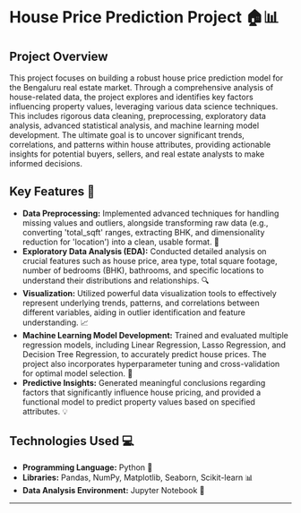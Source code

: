 # House Price Prediction Project 🏠📊

## Project Overview

This project focuses on building a robust house price prediction model for the Bengaluru real estate market. Through a comprehensive analysis of house-related data, the project explores and identifies key factors influencing property values, leveraging various data science techniques. This includes rigorous data cleaning, preprocessing, exploratory data analysis, advanced statistical analysis, and machine learning model development. The ultimate goal is to uncover significant trends, correlations, and patterns within house attributes, providing actionable insights for potential buyers, sellers, and real estate analysts to make informed decisions.

## Key Features 🌟

* **Data Preprocessing:** Implemented advanced techniques for handling missing values and outliers, alongside transforming raw data (e.g., converting 'total\_sqft' ranges, extracting BHK, and dimensionality reduction for 'location') into a clean, usable format. 🧹
* **Exploratory Data Analysis (EDA):** Conducted detailed analysis on crucial features such as house price, area type, total square footage, number of bedrooms (BHK), bathrooms, and specific locations to understand their distributions and relationships. 🔍
* **Visualization:** Utilized powerful data visualization tools to effectively represent underlying trends, patterns, and correlations between different variables, aiding in outlier identification and feature understanding. 📈
* **Machine Learning Model Development:** Trained and evaluated multiple regression models, including Linear Regression, Lasso Regression, and Decision Tree Regression, to accurately predict house prices. The project also incorporates hyperparameter tuning and cross-validation for optimal model selection. 🧠
* **Predictive Insights:** Generated meaningful conclusions regarding factors that significantly influence house pricing, and provided a functional model to predict property values based on specified attributes. 💡

## Technologies Used 💻

* **Programming Language:** Python 🐍
* **Libraries:** Pandas, NumPy, Matplotlib, Seaborn, Scikit-learn 📊
* **Data Analysis Environment:** Jupyter Notebook 📓

---

